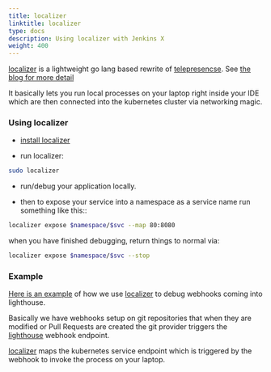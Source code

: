 ```yaml
---
title: localizer
linktitle: localizer
type: docs
description: Using localizer with Jenkins X
weight: 400
---
```


[localizer](https://github.com/jaredallard/localizer) is a lightweight go lang based rewrite of [telepresencse](https://www.telepresence.io/). See [the blog for more detail](https://blog.jaredallard.me/localizer-an-adventure-in-creating-a-reverse-tunnel-and-tunnel-manager-for-kubernetes/)

It basically lets you run local processes on your laptop right inside your IDE which are then connected into the kubernetes cluster via networking magic.

### Using localizer

* [install localizer](https://github.com/jaredallard/localizer#install-localizer)

* run localizer:

```bash
sudo localizer
```

* run/debug your application locally.

* then to expose your service into a namespace as a service name run something like this::

```bash
localizer expose $namespace/$svc --map 80:8080
```

when you have finished debugging, return things to normal via:

```bash
localizer expose $namespace/$svc --stop
```

### Example

[Here is an example](https://github.com/jenkins-x/lighthouse#debugging-webhooks) of how we use [localizer](https://github.com/jaredallard/localizer) to debug webhooks coming into lighthouse.

Basically we have webhooks setup on git repositories that when they are modified or Pull Requests are created the git provider triggers the [lighthouse](https://github.com/jenkins-x/lighthouse) webhook endpoint.

[localizer](https://github.com/jaredallard/localizer) maps the kubernetes service endpoint which is triggered by the webhook to invoke the process on your laptop.
